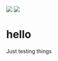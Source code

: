 ![](https://img.shields.io/npm/v/@donesteban/hello.svg?style=flat)
![](https://img.shields.io/bundlephobia/min/hello.svg?style=flat)


# hello
Just testing things
